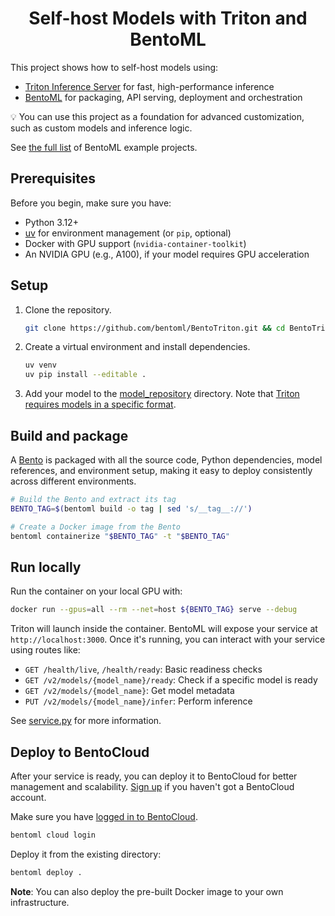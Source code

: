 <div align="center">
    <h1 align="center">Self-host Models with Triton and BentoML</h1>
</div>

This project shows how to self-host models using:

- [Triton Inference Server](https://github.com/triton-inference-server/server) for fast, high-performance inference
- [BentoML](https://github.com/bentoml/BentoML) for packaging, API serving, deployment and orchestration

💡 You can use this project as a foundation for advanced customization, such as custom models and inference logic.

See [the full list](https://docs.bentoml.com/en/latest/examples/overview.html) of BentoML example projects.

## Prerequisites

Before you begin, make sure you have:

- Python 3.12+
- [uv](https://github.com/astral-sh/uv) for environment management (or `pip`, optional)
- Docker with GPU support (`nvidia-container-toolkit`)
- An NVIDIA GPU (e.g., A100), if your model requires GPU acceleration

## Setup

1. Clone the repository.

   ```bash
   git clone https://github.com/bentoml/BentoTriton.git && cd BentoTriton
   ```

2. Create a virtual environment and install dependencies.

   ```bash
   uv venv
   uv pip install --editable .
   ```

3. Add your model to the [model_repository](./model_repository/) directory. Note that [Triton requires models in a specific format](https://docs.nvidia.com/deeplearning/triton-inference-server/user-guide/docs/user_guide/model_repository.html).

## Build and package

A [Bento](https://docs.bentoml.com/en/latest/get-started/packaging-for-deployment.html) is packaged with all the source code, Python dependencies, model references, and environment setup, making it easy to deploy consistently across different environments.

```bash
# Build the Bento and extract its tag
BENTO_TAG=$(bentoml build -o tag | sed 's/__tag__://')

# Create a Docker image from the Bento
bentoml containerize "$BENTO_TAG" -t "$BENTO_TAG"
```

## Run locally

Run the container on your local GPU with:

```bash
docker run --gpus=all --rm --net=host ${BENTO_TAG} serve --debug
```

Triton will launch inside the container. BentoML will expose your service at `http://localhost:3000`. Once it's running, you can interact with your service using routes like:

- `GET /health/live`, `/health/ready`: Basic readiness checks
- `GET /v2/models/{model_name}/ready`: Check if a specific model is ready
- `GET /v2/models/{model_name}`: Get model metadata
- `PUT /v2/models/{model_name}/infer`: Perform inference

See [service.py](./service.py) for more information.

## Deploy to BentoCloud

After your service is ready, you can deploy it to BentoCloud for better management and scalability. [Sign up](https://www.bentoml.com/) if you haven't got a BentoCloud account.

Make sure you have [logged in to BentoCloud](https://docs.bentoml.com/en/latest/scale-with-bentocloud/manage-api-tokens.html).

```bash
bentoml cloud login
```

Deploy it from the existing directory:

```bash
bentoml deploy .
```

**Note**: You can also deploy the pre-built Docker image to your own infrastructure.